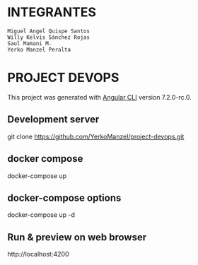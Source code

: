 # INTEGRANTES

```Juan Montaño Mamani
Miguel Angel Quispe Santos
Willy Kelvis Sánchez Rojas
Saul Mamani M.
Yerko Manzel Peralta
```

# PROJECT DEVOPS

This project was generated with [Angular CLI](https://github.com/angular/angular-cli) version 7.2.0-rc.0.

## Development server
git clone https://github.com/YerkoManzel/project-devops.git

## docker compose 
docker-compose up

## docker-compose options
docker-compose up -d

## Run & preview on web browser
http://localhost:4200
